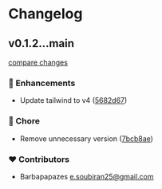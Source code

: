 # Changelog


## v0.1.2...main

[compare changes](https://github.com/Barbapapazes/huchet-vue/compare/v0.1.2...main)

### 🚀 Enhancements

- Update tailwind to v4 ([5682d67](https://github.com/Barbapapazes/huchet-vue/commit/5682d67))

### 🏡 Chore

- Remove unnecessary version ([7bcb8ae](https://github.com/Barbapapazes/huchet-vue/commit/7bcb8ae))

### ❤️ Contributors

- Barbapapazes <e.soubiran25@gmail.com>

